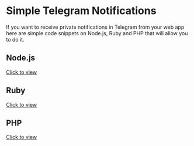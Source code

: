 # Simple Telegram Notifications

If you want to receive private notifications in Telegram from your web app here are simple code snippets on Node.js, Ruby and PHP that will allow you to do it.

## Node.js

[Click to view](https://github.com/AndreyAzimov/simple-telegram-notifications/blob/master/sendTelegram.js)

## Ruby

[Click to view](https://github.com/AndreyAzimov/simple-telegram-notifications/blob/master/send_telegram.rb)

## PHP

[Click to view](https://github.com/AndreyAzimov/simple-telegram-notifications/blob/master/send_telegram.php)
